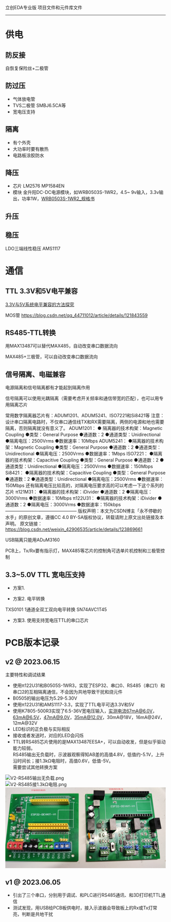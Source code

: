 立创EDA专业版 项目文件和元件库文件

-------

# 供电

## 防反接

自恢复保险丝+二极管

## 防过压

+ 气体放电管
+ TVS二极管 SMBJ6.5CA等
+ 宽电压支持

## 隔离

+ 有个外壳
+ 大功率时要有散热
+ 电路板涂胶防水

## 降压

+ 芯片
  LM2576
  MP1584EN
+ 模块
  金升阳DC-DC电源模块，如WRB0503S-1WR2，4.5~
  9v输入，3.3v输出，功率1W，[WRB0503S-1WR2_规格书](/doc/电子元件手册/电源/C5832159_电源模块_WRB0503S-1WR2_规格书_MORNSUN(金升阳)电源模块规格书.PDF)

## 升压

## 稳压

LDO三端线性稳压 AMS1117

# 通信

## TTL 3.3V和5V电平兼容

[3.3V与5V系统电平兼容的方法探究](https://blog.csdn.net/RF_star/article/details/105838726)

MOS管 https://blog.csdn.net/qq_44711012/article/details/121843559

## RS485-TTL转换

用MAX13487可以替代MAX485，自动改变串口数据流向

MAX485+三极管，可以自动改变串口数据流向

## 信号隔离、电磁兼容

电源隔离和信号隔离都有才能起到隔离作用

信号隔离可以使用光耦隔离（需要考虑开关频率和通信带宽的匹配），也可以用专用隔离芯片

常用数字隔离器芯片有：ADUM1201、ADUM5241、ISO7221和Si8421等
注意：设计串口隔离电路时，不仅串口通信线TX和RX需要隔离，两侧的电源和地也需要隔离，否则隔离就没有意义了。
ADUM1201：
● 隔离器的技术构架：Magnetic Coupling
●类型：General Purpose
●通道数：2
●通道类型：Unidirectional
●隔离电压：2500Vrms
●数据速率：10Mbps
ADUM5241：
●隔离器的技术构架：Magnetic Coupling
●类型：General Purpose
●通道数：2
●通道类型：Unidirectional
●隔离电压：2500Vrms
●数据速率：1Mbps
ISO7221：
●隔离器的技术构架：Capacitive Coupling
●类型：General Purpose
●通道数：2
●通道类型：Unidirectional
●隔离电压：2500Vrms
●数据速率：150Mbps
Si8421：
●隔离器的技术构架：Capacitive Coupling
●类型：General Purpose
●通道数：2
●通道类型：Unidirectional
●隔离电压：2500Vrms
●数据速率：150Mbps
还有隔离电压比较高的，对隔离电压要求高的可以考虑一下这个系列的芯片
π121M31：
●隔离器的技术构架：iDivider
●通道数：2
●隔离电压：3000Vrms
●数据速率：10Mbps
π122U31：
●隔离器的技术构架：iDivider
●通道数：2
●隔离电压：3000Vrms
●数据速率：150kbps
————————————————
版权声明：本文为CSDN博主「永不停歇的水手」的原创文章，遵循CC 4.0 BY-SA版权协议，转载请附上原文出处链接及本声明。
原文链接：https://blog.csdn.net/weixin_42906535/article/details/123869661

USB隔离只能用ADuM3160

PCB上，Tx/Rx要有指示灯，MAX485等芯片的控制角可选单片机控制和三极管控制

## 3.3~5.0V TTL 宽电压支持

+ 方案1.

+ 方案2. 电平转换

TXS0101 1通道全双工双向电平转换
SN74AVC1T45

+ 方案3. 使用支持宽电压TTL的串口芯片


# PCB版本记录

## v2 @ 2023.06.15

主要特性和调试结果

+ 使用π122U31和B0505S-1WR3，实现了ESP32、串口0、RS485（串口1）和串口2的互相隔离通信，不会因为共地导致干扰和烧元件
+ B0505的输出电压为5.29-5.30V
+ 使用π122U31和AMS1117-3.3，实现了TTL电平可选3.3V和5V
+ 使用K7805-500R3实现了6.5-36V宽电压输入，实测电流67mA@6.0V，63mA@6.5V，47mA@9.0V，35mA@12.0V，30mA@18V，16mA@24V，12mA@32V
+ LED标识的正负极与实际相反
+ 接收或者发送时，对应的LED会闪烁
+ TTL转RS485芯片使用的是MAX13487EESA+，可以自动收发，但是似乎驱动能力较弱。  
  RS485输出无负载时，示波器观察得知AB差的高值4.8V，低值约-5.1V，上升沿时间长；接1.3kΩ电阻时，高值0.6V，低值-5V。  
  需要尝试其他转换方案

![V2-RS485输出无负载.png](../img/V2-RS485输出无负载.png)  
![V2-RS485接1.3kΩ电阻.png](../img/V2-RS485接1.3kΩ电阻.png)  
![V1和V2实物对比.jpg](../img/V1和V2实物对比.jpg)


## v1 @ 2023.06.05

+ 引出了三个串口，分别用于调试、和PLC进行RS485通讯、和3D打印机TTL通信
+ 测试发现，用USB给PCB板供电时，接入示波器会导致板上的Rx或Tx灯常亮，判断是共地干扰